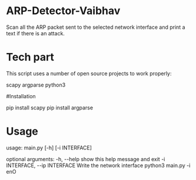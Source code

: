 # ARP-Detector-Vaibhav

Scan all the ARP packet sent to the selected network interface and print a text if there is an attack.

# Tech part

This script uses a number of open source projects to work properly:

scapy
argparse
python3

#Installation

pip install scapy 
pip install argparse

# Usage

usage: main.py [-h] [-i INTERFACE]

optional arguments:
  -h, --help            show this help message and exit
  -i INTERFACE, --ip INTERFACE
                        Write the network interface
python3 main.py -i enO
